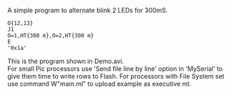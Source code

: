 A simple program to alternate blink 2 LEDs for 300mS.

    O{12,13}
    J1
    O=1,HT{300 m},O=2,HT{300 m}
    E
    '0x1a'
    

This is the program shown in Demo.avi.  
For small Pic processors use 'Send file line by line' option in 'MySerial' to give them time to write rows to Flash.
For processors with File System set use command W"main.ml" to upload example as executive ml.

